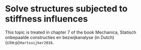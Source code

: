 ```{index} Stiffness influences
```
# Solve structures subjected to stiffness influences

This topic is treated in chapter 7 of the book Mechanica, Statisch onbepaalde constructies en bezwijkanalyse (in Dutch) {cite:p}`Hartsuijker2016`.